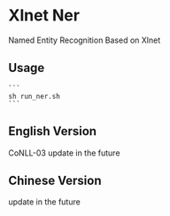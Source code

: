 # Xlnet Ner
Named Entity Recognition Based on Xlnet

## Usage
	```
	sh run_ner.sh
	```

## English Version
CoNLL-03
update in the future

## Chinese Version
update in the future



